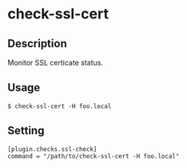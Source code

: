 # check-ssl-cert

## Description

Monitor SSL certicate status.

## Usage

```
$ check-ssl-cert -H foo.local

```

## Setting

```
[plugin.checks.ssl-check]
command = "/path/to/check-ssl-cert -H foo.local"
```
